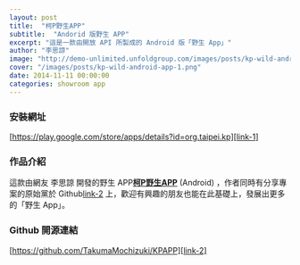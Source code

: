 ```yaml
---
layout: post
title:  "柯P野生APP"
subtitle:  "Andorid 版野生 APP"
excerpt: "這是一款由開放 API 所製成的 Android 版「野生 App」"
author: "李思諒"
image: "http://demo-unlimited.unfoldgroup.com/images/posts/kp-wild-android-app-fb.png"
cover: "/images/posts/kp-wild-android-app-1.png"
date: 2014-11-11 00:00:00
categories: showroom app
---
```


[link-1]:https://play.google.com/store/apps/details?id=org.taipei.kp
[link-2]:https://github.com/TakumaMochizuki/KPAPP

### 安裝網址
[https://play.google.com/store/apps/details?id=org.taipei.kp][link-1]

### 作品介紹
這款由網友 李思諒 開發的野生 APP<strong>[柯P野生APP][link-1]</strong> (Android) ，作者同時有分享專案的原始黨於 Github[link-2] 上，歡迎有興趣的朋友也能在此基礎上，發展出更多的「野生 App」。

### Github 開源連結
[https://github.com/TakumaMochizuki/KPAPP][link-2]
